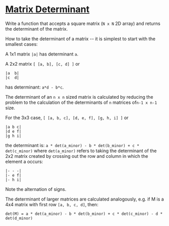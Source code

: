 # [Matrix Determinant](https://www.codewars.com/kata/52a382ee44408cea2500074c)

Write a function that accepts a square matrix (`N x N` 2D array) and returns the determinant of the matrix.

How to take the determinant of a matrix -- it is simplest to start with the smallest cases:

A 1x1 matrix `|a|` has determinant `a`.

A 2x2 matrix `[ [a, b], [c, d] ]` or
```
|a  b|
|c  d|
```
has determinant: `a*d - b*c`.

The determinant of an `n x n` sized matrix is calculated by reducing the problem to the calculation of the determinants of `n` matrices of`n-1 x n-1` size.

For the 3x3 case, `[ [a, b, c], [d, e, f], [g, h, i] ]` or
```
|a b c|  
|d e f|  
|g h i|  
```
the determinant is: `a * det(a_minor) - b * det(b_minor) + c * det(c_minor)` where `det(a_minor)` refers to taking the determinant of the 2x2 matrix created by crossing out the row and column in which the element a occurs:
```
|- - -|
|- e f|
|- h i|  
```
Note the alternation of signs. 

The determinant of larger matrices are calculated analogously, e.g. if M is a 4x4 matrix with first row `[a, b, c, d]`, then:

`det(M) = a * det(a_minor) - b * det(b_minor) + c * det(c_minor) - d * det(d_minor)`
